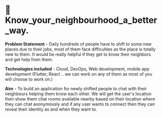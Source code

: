 # :memo: Know_your_neighbourhood_a_better_way.

**Problem Statement** - Daily hundreds of people have to shift to some new places due to their jobs, most of them face difficulties as the place is totally new to them. It would be really helpful if they get to know their neighbors and get help from them.

**Technologies included** - Cloud, DevOps, Web development, mobile app development (Flutter, React .. we can work on any of them as most of you will choose to work on.)

**Aim** - To build an application for newly shifted people to chat with their neighbours helping them know each other.
We will get the user's location then show them chat rooms available nearby based on their location where they can chat anonymously and if any user wants to connect then they can reveal their identity as and when they want to.

